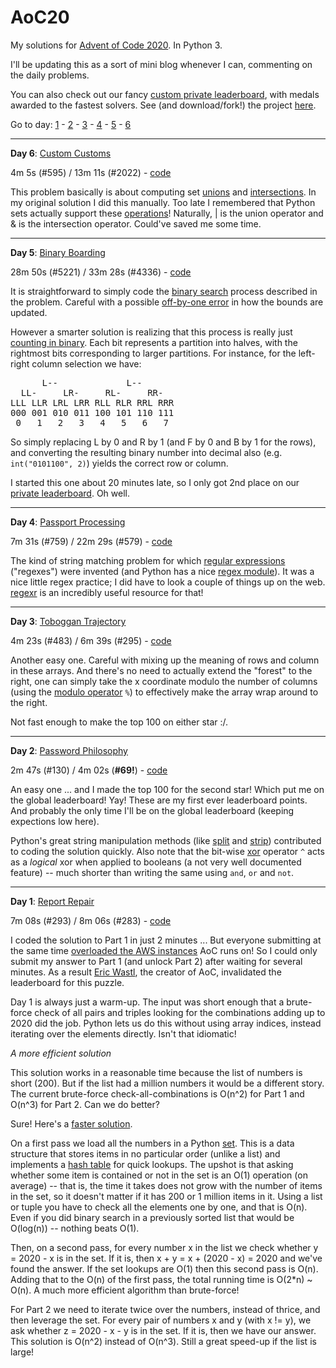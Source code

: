 # AoC20

My solutions for [Advent of Code 2020](https://adventofcode.com/2020). In Python 3.

I'll be updating this as a sort of mini blog whenever I can, commenting on the daily problems.

You can also check out our fancy [custom private leaderboard](https://meithan.net/AoC20/), with medals awarded to the fastest solvers. See (and download/fork!) the project [here](https://github.com/meithan/AoCBoard).

Go to day: [1](#day1) - [2](#day2) - [3](#day3) - [4](#day4) - [5](#day5) - [6](#day6)

___

**Day 6**: [Custom Customs](https://adventofcode.com/2020/day/6)<a name="day6"></a>

4m 5s (#595) / 13m 11s (#2022) - [code](https://github.com/meithan/AoC20/blob/main/day06.py)

This problem basically is about computing set [unions](https://en.wikipedia.org/wiki/Union_(set_theory)) and [intersections](https://en.wikipedia.org/wiki/Intersection_(set_theory)). In my original solution I did this manually. Too late I remembered that Python sets actually support these [operations](https://docs.python.org/3/library/stdtypes.html#set-types-set-frozenset)! Naturally, | is the union operator and & is the intersection operator. Could've saved me some time.

___

**Day 5**: [Binary Boarding](https://adventofcode.com/2020/day/5)<a name="day5"></a>

28m 50s (#5221) / 33m 28s (#4336) - [code](https://github.com/meithan/AoC20/blob/main/day05.py)

It is straightforward to simply code the [binary search](https://en.wikipedia.org/wiki/Binary_search_algorithm) process described in the problem. Careful with a possible [off-by-one error](https://en.wikipedia.org/wiki/Off-by-one_error) in how the bounds are updated.

However a smarter solution is realizing that this process is really just [counting in binary](https://en.wikipedia.org/wiki/Binary_number#Counting_in_binary). Each bit represents a partition into halves, with the rightmost bits corresponding to larger partitions. For instance, for the left-right column selection we have:

<pre>      L--             L--
  LL-     LR-     RL-     RR-
LLL LLR LRL LRR RLL RLR RRL RRR
000 001 010 011 100 101 110 111
 0   1   2   3   4   5   6   7</pre>

So simply replacing L by 0 and R by 1 (and F by 0 and B by 1 for the rows), and converting the resulting binary number into decimal also (e.g. `int("0101100", 2)`) yields the correct row or column.

I started this one about 20 minutes late, so I only got 2nd place on our [private leaderboard](https://meithan.net/AoC20). Oh well.

___

**Day 4**: [Passport Processing](https://adventofcode.com/2020/day/4)<a name="day4"></a>

7m 31s (#759) / 22m 29s (#579) - [code](https://github.com/meithan/AoC20/blob/main/day04.py)

The kind of string matching problem for which [regular expressions](https://en.wikipedia.org/wiki/Regular_expression) ("regexes") were invented (and Python has a nice [regex module](https://docs.python.org/3/library/re.html)). It was a nice little regex practice; I did have to look a couple of things up on the web. [regexr](https://regexr.com/) is an incredibly useful resource for that!

___

**Day 3**: [Toboggan Trajectory](https://adventofcode.com/2020/day/3)<a name="day3"></a>

4m 23s (#483) / 6m 39s (#295) - [code](https://github.com/meithan/AoC20/blob/main/day03.py)

Another easy one. Careful with mixing up the meaning of rows and column in these arrays. And there's no need to actually extend the "forest" to the right, one can simply take the x coordinate modulo the number of columns (using the [modulo operator](https://python-reference.readthedocs.io/en/latest/docs/operators/modulus.html) `%`) to effectively make the array wrap around to the right.

Not fast enough to make the top 100 on either star :/.
___

**Day 2**: [Password Philosophy](https://adventofcode.com/2020/day/2)<a name="day2"></a>

2m 47s (#130) / 4m 02s (**#69!**) - [code](https://github.com/meithan/AoC20/blob/main/day02.py)

An easy one ... and I made the top 100 for the second star! Which put me on the global leaderboard! Yay! These are my first ever leaderboard points. And probably the only time I'll be on the global leaderboard (keeping expections low here).

Python's great string manipulation methods (like [split](https://docs.python.org/3/library/stdtypes.html?highlight=split#str.split) and [strip](https://docs.python.org/3/library/stdtypes.html?highlight=strip#str.strip)) contributed to coding the solution quickly. Also note that the bit-wise [xor](https://en.wikipedia.org/wiki/Exclusive_or) operator `^` acts as a *logical* xor when applied to booleans (a not very well documented feature) -- much shorter than writing the same using `and`, `or` and `not`.

___

**Day 1**: [Report Repair](https://adventofcode.com/2020/day/1)<a name="day1"></a>

7m 08s (#293) / 8m 06s (#283) - [code](https://github.com/meithan/AoC20/blob/main/day01.py)

I coded the solution to Part 1 in just 2 minutes ... But everyone submitting at the same time [overloaded the AWS instances](https://www.reddit.com/r/adventofcode/comments/k4ejjz/2020_day_1_unlock_crash_postmortem/) AoC runs on! So I could only submit my answer to Part 1 (and unlock Part 2) after waiting for several minutes. As a result [Eric Wastl](http://was.tl/), the creator of AoC, invalidated the leaderboard for this puzzle.

Day 1 is always just a warm-up. The input was short enough that a brute-force check of all pairs and triples looking for the combinations adding up to 2020 did the job. Python lets us do this without using array indices, instead iterating over the elements directly. Isn't that idiomatic!

*A more efficient solution*

This solution works in a reasonable time because the list of numbers is short (200). But if the list had a million numbers it would be a different story. The current brute-force check-all-combinations is O(n^2) for Part 1 and O(n^3) for Part 2. Can we do better?

Sure! Here's a [faster solution](https://github.com/meithan/AoC20/blob/main/day01_fast.py).

On a first pass we load all the numbers in a Python [set](https://docs.python.org/3/library/stdtypes.html#set). This is a data structure that stores items in no particular order (unlike a list) and implements a [hash table](https://en.wikipedia.org/wiki/Hash_table) for quick lookups. The upshot is that asking whether some item is contained or not in the set is an O(1) operation (on average) -- that is, the time it takes does not grow with the number of items in the set, so it doesn't matter if it has 200 or 1 million items in it. Using a list or tuple you have to check all the elements one by one, and that is O(n). Even if you did binary search in a previously sorted list that would be O(log(n)) -- nothing beats O(1).

Then, on a second pass, for every number x in the list we check whether y = 2020 - x is in the set. If it is, then x + y = x + (2020 - x) = 2020 and we've found the answer. If the set lookups are O(1) then this second pass is O(n). Adding that to the O(n) of the first pass, the total running time is O(2*n) ~ O(n). A much more efficient algorithm than brute-force!

For Part 2 we need to iterate twice over the numbers, instead of thrice, and then leverage the set. For every pair of numbers x and y (with x != y), we ask whether z = 2020 - x - y is in the set. If it is, then we have our answer. This solution is O(n^2) instead of O(n^3). Still a great speed-up if the list is large!
